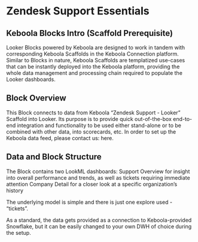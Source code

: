 # Zendesk Support Essentials

## Keboola Blocks Intro (Scaffold Prerequisite)
Looker Blocks powered by Keboola are designed to work in tandem with corresponding Keboola Scaffolds in the Keboola Connection platform. Similar to Blocks in nature, Keboola Scaffolds are templatized use-cases that can be instantly deployed into the Keboola platform, providing the whole data management and processing chain required to populate the Looker dashboards.

## Block Overview
This Block connects to data from Keboola “Zendesk Support - Looker” Scaffold into Looker. Its purpose is to provide quick out-of-the-box end-to-end integration and functionality to be used either stand-alone or to be combined with other data, into scorecards, etc. In order to set up the Keboola data feed, please contact us: here.

## Data and Block Structure
The Block contains two LookML dashboards:
Support Overview for insight into overall performance and trends, as well as tickets requiring immediate attention
Company Detail for a closer look at a specific organization’s history

The underlying model is simple and there is just one explore used - “tickets”.

As a standard, the data gets provided as a connection to Keboola-provided Snowflake, but it can be easily changed to your own DWH of choice during the setup.

